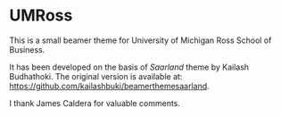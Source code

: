 # UMRoss

This is a small beamer theme for University of Michigan Ross School of Business.

It has been developed on the basis of *Saarland* theme by Kailash Budhathoki. The original version is available at: https://github.com/kailashbuki/beamerthemesaarland.

I thank James Caldera for valuable comments. 